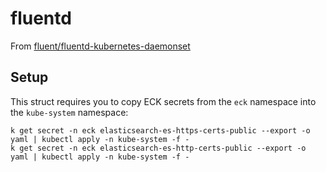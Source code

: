 # fluentd
From [fluent/fluentd-kubernetes-daemonset](https://github.com/fluent/fluentd-kubernetes-daemonset/blob/master/fluentd-daemonset-elasticsearch-rbac.yaml)

## Setup
This struct requires you to copy ECK secrets from the `eck` namespace into the `kube-system` namespace:

```
k get secret -n eck elasticsearch-es-https-certs-public --export -o yaml | kubectl apply -n kube-system -f -
k get secret -n eck elasticsearch-es-http-certs-public --export -o yaml | kubectl apply -n kube-system -f -
```
